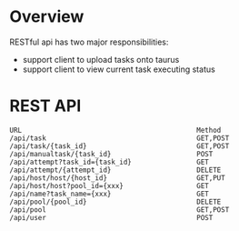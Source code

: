 # Overview
RESTful api has two major responsibilities:
*	support client to upload tasks onto taurus
*	support client to view current task executing status

# REST API  
    URL                                           Method
    /api/task                                     GET,POST
    /api/task/{task_id}                           GET,POST
    /api/manualtask/{task_id}                     POST
    /api/attempt?task_id={task_id}                GET
    /api/attempt/{attempt_id}                     DELETE
    /api/host/host/{host_id}                      GET,PUT
    /api/host/host?pool_id={xxx}                  GET
    /api/name?task_name={xxx}                     GET
    /api/pool/{pool_id}                           DELETE
    /api/pool                                     GET,POST
    /api/user                                     POST